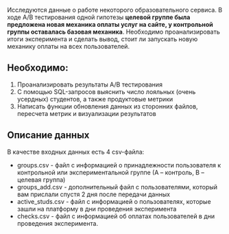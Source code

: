 Исследуются данные о работе некоторого образовательного сервиса.
В ходе A/B тестирования одной гипотезы **целевой группе была предложена новая механика оплаты услуг на сайте, у контрольной группы оставалась базовая механика**. Необходимо проанализировать итоги эксперимента и сделать вывод, стоит ли запускать новую механику оплаты на всех пользователей.  

## Необходимо: ##  
1. Проанализировать результаты A/B тестирования  
2. С помощью SQL-запросов выяснить число лояльных (очень усердных) студентов, а также продуктовые метрики    
3. Написать функции обновления данных из сторонних файлов, пересчета метрик и визуализации результатов  

## Описание данных ##
В качестве входных данных есть 4 csv-файла:  
- groups.csv - файл с информацией о принадлежности пользователя к контрольной или экспериментальной группе (А – контроль, B – целевая группа) 
- groups_add.csv - дополнительный файл с пользователями, который вам прислали спустя 2 дня после передачи данных  
- active_studs.csv - файл с информацией о пользователях, которые зашли на платформу в дни проведения эксперимента 
- checks.csv - файл с информацией об оплатах пользователей в дни проведения эксперимента.
